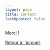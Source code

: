 ```yaml
---
layout: page
title: Contact
lastUpdated: false
---
```


<div data-v-6c4a3ffe="" data-v-98ddab3d="" class="NotFound"><p data-v-6c4a3ffe="" class="code">Merci !</p><div data-v-6c4a3ffe="" class="action"><a data-v-6c4a3ffe="" class="link" href="/" aria-label="go to home">Retour à l'accueil</a></div></div>
